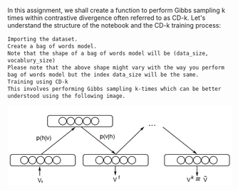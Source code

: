 In this assignment, we shall create a function to perform Gibbs sampling k times within contrastive divergence often referred to as CD-k. Let's understand the structure of the notebook and the CD-k training process:

    Importing the dataset.
    Create a bag of words model.
    Note that the shape of a bag of words model will be (data_size, vocablury_size)
    Please note that the above shape might vary with the way you perform bag of words model but the index data_size will be the same.
    Training using CD-k
    This involves performing Gibbs sampling k-times which can be better understood using the following image.

![](Contrastive-Divergence.png)